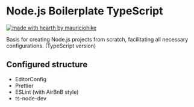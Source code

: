 # Node.js Boilerplate TypeScript


[![made with hearth by mauriciohike](https://img.shields.io/badge/made%20with%20%F0%9F%92%9B%20by-mauriciohike-%237159c1)](https://github.com/mauriciohike)

Basis for creating Node.js projects from scratch, facilitating all necessary configurations.
(TypeScript version)

## Configured structure

- EditorConfig
- Prettier
- ESLint (with AirBnB style)
- ts-node-dev
